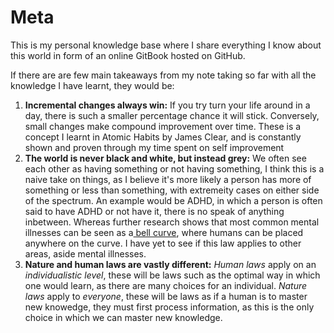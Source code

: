 # Meta

This is my personal knowledge base where I share everything I know about this world in form of an online GitBook hosted on GitHub.

If there are are few main takeaways from my note taking so far with all the knowledge I have learnt, they would be:

1. **Incremental changes always win:** If you try turn your life around in a day, there is such a smaller percentage chance it will stick. Conversely, small changes make compound improvement over time. These is a concept I learnt in Atomic Habits by James Clear, and is constantly shown and proven through my time spent on self improvement
2. **The world is never black and white, but instead grey:** We often see each other as having something or not having something, I think this is a naive take on things, as I believe it's more likely a person has more of something or less than something, with extremeity cases on either side of the spectrum. An example would be ADHD, in which a person is often said to have ADHD or not have it, there is no speak of anything inbetween. Whereas further research shows that most common mental illnesses can be seen as a[ bell curve](https://lh3.googleusercontent.com/proxy/DHp4tjXyfW51z-8aWXAdQpmXTryL1PkRlFlRqi1bv4P1OSaJ33iPDubFt0ToPfR-2Obdff6Tj2TsftMCgWlb76usVVxcslIHLiNEbjyu6Mc_Q3Su6D5PoMVP3kwoQs7Zvz2p8mP781695AWl), where humans can be placed anywhere on the curve. I have yet to see if this law applies to other areas, aside mental illnesses.
3. **Nature and human laws are vastly different:** _Human laws_ apply on an _individualistic level_, these will be laws such as the optimal way in which one would learn, as there are many choices for an individual. _Nature laws_ apply to _everyone_, these will be laws as if a human is to master new knowedge, they must first process information, as this is the only choice in which we can master new knowledge.


